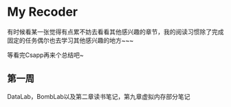 # My Recoder
有时候看某一张觉得有点累不妨去看看其他感兴趣的章节，我的阅读习惯除了完成固定的任务偶尔也去学习其他感兴趣的地方~~~

等看完Csapp再来个总结吧~ 



## 第一周

DataLab，BombLab以及第二章读书笔记，第九章虚拟内存部分笔记



